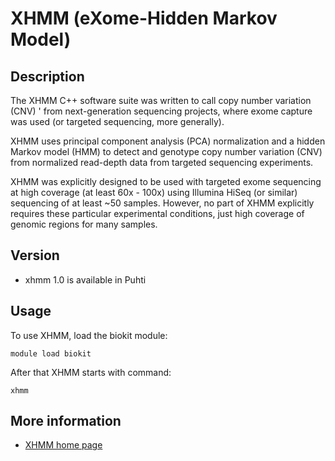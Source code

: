 # XHMM (eXome-Hidden Markov Model)

## Description

The XHMM C++ software suite was written to call copy number variation (CNV) '
from next-generation sequencing projects, where exome capture was used 
(or targeted sequencing, more generally).

XHMM uses principal component analysis (PCA) normalization and a hidden Markov model (HMM) 
to detect and genotype copy number variation (CNV) from normalized 
read-depth data from targeted sequencing experiments.

XHMM was explicitly designed to be used with targeted exome sequencing at 
high coverage (at least 60x - 100x) using Illumina HiSeq (or similar) sequencing 
of at least ~50 samples. However, no part of XHMM explicitly requires these 
particular experimental conditions, just high coverage of genomic regions
for many samples. 

## Version

*   xhmm 1.0 is available in Puhti

## Usage

To use XHMM, load the biokit module:

```text
module load biokit
```

After that XHMM starts with command:
```text
xhmm
```

## More information

*   [XHMM home page](https://atgu.mgh.harvard.edu/xhmm/index.shtml)
